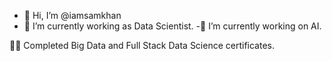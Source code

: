 - 👋 Hi, I’m @iamsamkhan
- 🌱 I’m currently working as Data Scientist.
-🌱 I’m currently working on AI.

👨‍💻 Completed Big Data  and Full Stack Data Science certificates.

